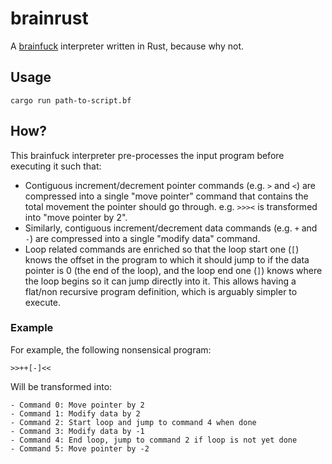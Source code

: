 # brainrust

A [brainfuck](https://en.wikipedia.org/wiki/Brainfuck) interpreter written in Rust, because why not.

## Usage

```shell
cargo run path-to-script.bf
```

## How?

This brainfuck interpreter pre-processes the input program before executing it such that:

* Contiguous increment/decrement pointer commands (e.g. `>` and `<`) are compressed into a single "move pointer" command
that contains the total movement the pointer should go through. e.g. `>>><` is transformed into "move pointer by 2".
* Similarly, contiguous increment/decrement data commands (e.g. `+` and `-`) are compressed into a single "modify data" command.
* Loop related commands are enriched so that the loop start one (`[`) knows the offset in the program to which it should jump to
if the data pointer is 0 (the end of the loop), and the loop end one (`]`) knows where the loop begins so it can jump directly into it. This allows having a flat/non recursive program definition, which is arguably simpler to execute.

### Example

For example, the following nonsensical program:

```
>>++[-]<<
```

Will be transformed into:

```
- Command 0: Move pointer by 2
- Command 1: Modify data by 2
- Command 2: Start loop and jump to command 4 when done
- Command 3: Modify data by -1
- Command 4: End loop, jump to command 2 if loop is not yet done
- Command 5: Move pointer by -2
```

